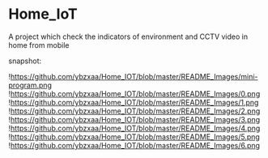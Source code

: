 # Home_IoT
 A project which check the indicators of environment and CCTV video in home from mobile
 
 
 snapshot:
 
 !https://github.com/ybzxaa/Home_IOT/blob/master/README_Images/mini-program.png
 !https://github.com/ybzxaa/Home_IOT/blob/master/README_Images/0.png
 !https://github.com/ybzxaa/Home_IOT/blob/master/README_Images/1.png
 !https://github.com/ybzxaa/Home_IOT/blob/master/README_Images/2.png
 !https://github.com/ybzxaa/Home_IOT/blob/master/README_Images/3.png
 !https://github.com/ybzxaa/Home_IOT/blob/master/README_Images/4.png
 !https://github.com/ybzxaa/Home_IOT/blob/master/README_Images/5.png
 !https://github.com/ybzxaa/Home_IOT/blob/master/README_Images/6.png

 
  
 
